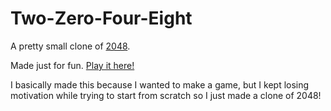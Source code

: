 # Two-Zero-Four-Eight
A pretty small clone of [2048](http://play2048.co).

Made just for fun. [Play it here!](https://trugam3rr.github.io/Two-Zero-Four-Eight/)

I basically made this because I wanted to make a game, but I kept losing motivation while trying to start from scratch so I just made a clone of 2048!
